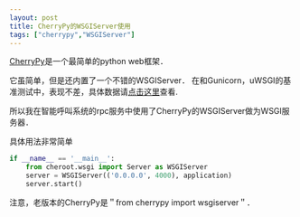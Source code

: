```yaml
---
layout: post
title: CherryPy的WSGIServer使用
tags: ["cherrypy","WSGIServer"]
---
```


<a href="https://cherrypy.org/">CherryPy</a>是一个最简单的python web框架．

它虽简单，但是还内置了一个不错的WSGIServer．
在和Gunicorn，uWSGI的基准测试中，表现不差，具体数据请<a href="https://blog.appdynamics.com/engineering/a-performance-analysis-of-python-wsgi-servers-part-2/">点击这里</a>查看.

所以我在智能呼叫系统的rpc服务中使用了CherryPy的WSGIServer做为WSGI服务器．

具体用法非常简单
```py
if __name__ == '__main__':
    from cheroot.wsgi import Server as WSGIServer
    server = WSGIServer(('0.0.0.0', 4000), application)
    server.start()
```

注意，老版本的CherryPy是＂from cherrypy import wsgiserver＂．

